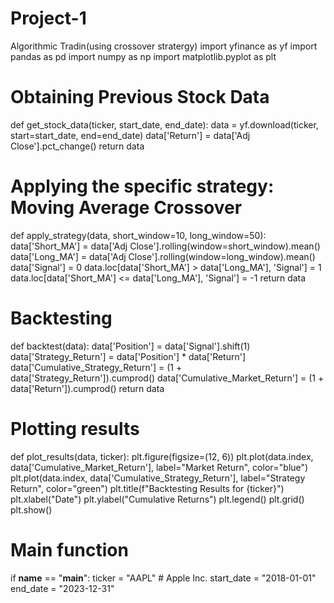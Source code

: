 # Project-1
Algorithmic Tradin(using crossover stratergy)
import yfinance as yf
import pandas as pd
import numpy as np
import matplotlib.pyplot as plt

# Obtaining Previous Stock Data
def get_stock_data(ticker, start_date, end_date):
    data = yf.download(ticker, start=start_date, end=end_date)
    data['Return'] = data['Adj Close'].pct_change()
    return data

# Applying the specific strategy: Moving Average Crossover
def apply_strategy(data, short_window=10, long_window=50):
    data['Short_MA'] = data['Adj Close'].rolling(window=short_window).mean()
    data['Long_MA'] = data['Adj Close'].rolling(window=long_window).mean()
    data['Signal'] = 0
    data.loc[data['Short_MA'] > data['Long_MA'], 'Signal'] = 1
    data.loc[data['Short_MA'] <= data['Long_MA'], 'Signal'] = -1
    return data

# Backtesting
def backtest(data):
    data['Position'] = data['Signal'].shift(1)
    data['Strategy_Return'] = data['Position'] * data['Return']
    data['Cumulative_Strategy_Return'] = (1 + data['Strategy_Return']).cumprod()
    data['Cumulative_Market_Return'] = (1 + data['Return']).cumprod()
    return data

# Plotting results
def plot_results(data, ticker):
    plt.figure(figsize=(12, 6))
    plt.plot(data.index, data['Cumulative_Market_Return'], label="Market Return", color="blue")
    plt.plot(data.index, data['Cumulative_Strategy_Return'], label="Strategy Return", color="green")
    plt.title(f"Backtesting Results for {ticker}")
    plt.xlabel("Date")
    plt.ylabel("Cumulative Returns")
    plt.legend()
    plt.grid()
    plt.show()

# Main function
if __name__ == "__main__":
    ticker = "AAPL"  # Apple Inc.
    start_date = "2018-01-01"
    end_date = "2023-12-31"
    
   
